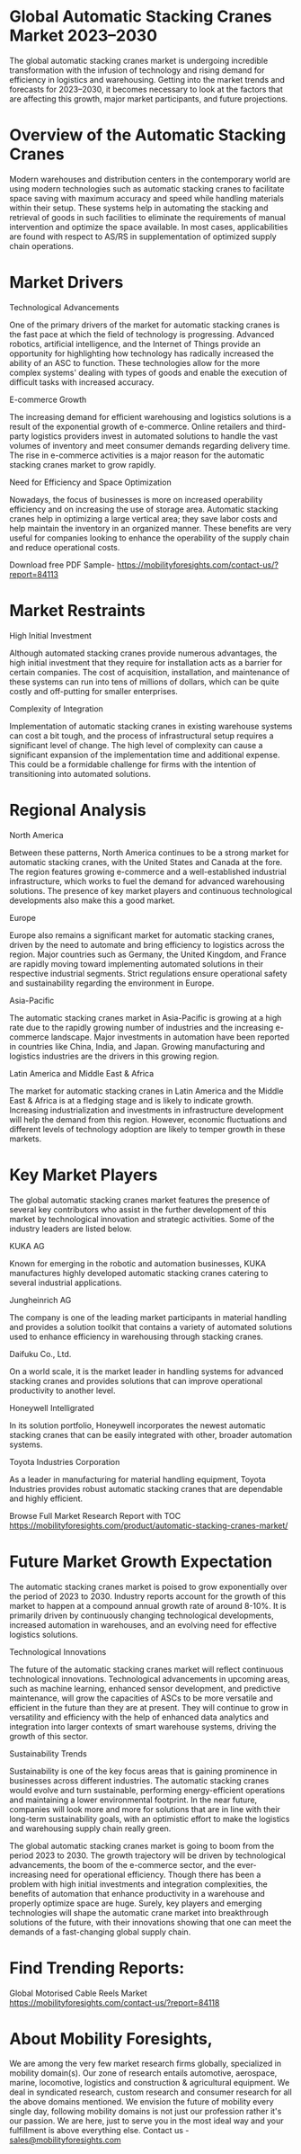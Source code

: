 # Global Automatic Stacking Cranes Market 2023–2030

The global automatic stacking cranes market is undergoing incredible transformation with the infusion of technology and rising demand for efficiency in logistics and warehousing. Getting into the market trends and forecasts for 2023–2030, it becomes necessary to look at the factors that are affecting this growth, major market participants, and future projections.

# Overview of the Automatic Stacking Cranes

Modern warehouses and distribution centers in the contemporary world are using modern technologies such as automatic stacking cranes to facilitate space saving with maximum accuracy and speed while handling materials within their setup. These systems help in automating the stacking and retrieval of goods in such facilities to eliminate the requirements of manual intervention and optimize the space available. In most cases, applicabilities are found with respect to AS/RS in supplementation of optimized supply chain operations.

# Market Drivers

Technological Advancements

One of the primary drivers of the market for automatic stacking cranes is the fast pace at which the field of technology is progressing. Advanced robotics, artificial intelligence, and the Internet of Things provide an opportunity for highlighting how technology has radically increased the ability of an ASC to function. These technologies allow for the more complex systems' dealing with types of goods and enable the execution of difficult tasks with increased accuracy.

E-commerce Growth

The increasing demand for efficient warehousing and logistics solutions is a result of the exponential growth of e-commerce. Online retailers and third-party logistics providers invest in automated solutions to handle the vast volumes of inventory and meet consumer demands regarding delivery time. The rise in e-commerce activities is a major reason for the automatic stacking cranes market to grow rapidly.

Need for Efficiency and Space Optimization

Nowadays, the focus of businesses is more on increased operability efficiency and on increasing the use of storage area. Automatic stacking cranes help in optimizing a large vertical area; they save labor costs and help maintain the inventory in an organized manner. These benefits are very useful for companies looking to enhance the operability of the supply chain and reduce operational costs.

Download free PDF Sample- https://mobilityforesights.com/contact-us/?report=84113

# Market Restraints

High Initial Investment

Although automated stacking cranes provide numerous advantages, the high initial investment that they require for installation acts as a barrier for certain companies. The cost of acquisition, installation, and maintenance of these systems can run into tens of millions of dollars, which can be quite costly and off-putting for smaller enterprises.

Complexity of Integration

Implementation of automatic stacking cranes in existing warehouse systems can cost a bit tough, and the process of infrastructural setup requires a significant level of change. The high level of complexity can cause a significant expansion of the implementation time and additional expense. This could be a formidable challenge for firms with the intention of transitioning into automated solutions.

# Regional Analysis

North America

Between these patterns, North America continues to be a strong market for automatic stacking cranes, with the United States and Canada at the fore. The region features growing e-commerce and a well-established industrial infrastructure, which works to fuel the demand for advanced warehousing solutions. The presence of key market players and continuous technological developments also make this a good market.

Europe

Europe also remains a significant market for automatic stacking cranes, driven by the need to automate and bring efficiency to logistics across the region. Major countries such as Germany, the United Kingdom, and France are rapidly moving toward implementing automated solutions in their respective industrial segments. Strict regulations ensure operational safety and sustainability regarding the environment in Europe.

Asia-Pacific

The automatic stacking cranes market in Asia-Pacific is growing at a high rate due to the rapidly growing number of industries and the increasing e-commerce landscape. Major investments in automation have been reported in countries like China, India, and Japan. Growing manufacturing and logistics industries are the drivers in this growing region.

Latin America and Middle East & Africa

The market for automatic stacking cranes in Latin America and the Middle East & Africa is at a fledging stage and is likely to indicate growth. Increasing industrialization and investments in infrastructure development will help the demand from this region. However, economic fluctuations and different levels of technology adoption are likely to temper growth in these markets.

# Key Market Players

The global automatic stacking cranes market features the presence of several key contributors who assist in the further development of this market by technological innovation and strategic activities. Some of the industry leaders are listed below.

KUKA AG

Known for emerging in the robotic and automation businesses, KUKA manufactures highly developed automatic stacking cranes catering to several industrial applications.

Jungheinrich AG

The company is one of the leading market participants in material handling and provides a solution toolkit that contains a variety of automated solutions used to enhance efficiency in warehousing through stacking cranes.

Daifuku Co., Ltd.

On a world scale, it is the market leader in handling systems for advanced stacking cranes and provides solutions that can improve operational productivity to another level.

Honeywell Intelligrated

In its solution portfolio, Honeywell incorporates the newest automatic stacking cranes that can be easily integrated with other, broader automation systems.

Toyota Industries Corporation

As a leader in manufacturing for material handling equipment, Toyota Industries provides robust automatic stacking cranes that are dependable and highly efficient.

Browse Full Market Research Report with TOC https://mobilityforesights.com/product/automatic-stacking-cranes-market/


# Future Market Growth Expectation

The automatic stacking cranes market is poised to grow exponentially over the period of 2023 to 2030. Industry reports account for the growth of this market to happen at a compound annual growth rate of around 8-10%. It is primarily driven by continuously changing technological developments, increased automation in warehouses, and an evolving need for effective logistics solutions.

Technological Innovations

The future of the automatic stacking cranes market will reflect continuous technological innovations. Technological advancements in upcoming areas, such as machine learning, enhanced sensor development, and predictive maintenance, will grow the capacities of ASCs to be more versatile and efficient in the future than they are at present. They will continue to grow in versatility and efficiency with the help of enhanced data analytics and integration into larger contexts of smart warehouse systems, driving the growth of this sector.

Sustainability Trends

Sustainability is one of the key focus areas that is gaining prominence in businesses across different industries. The automatic stacking cranes would evolve and turn sustainable, performing energy-efficient operations and maintaining a lower environmental footprint. In the near future, companies will look more and more for solutions that are in line with their long-term sustainability goals, with an optimistic effort to make the logistics and warehousing supply chain really green.

The global automatic stacking cranes market is going to boom from the period 2023 to 2030. The growth trajectory will be driven by technological advancements, the boom of the e-commerce sector, and the ever-increasing need for operational efficiency. Though there has been a problem with high initial investments and integration complexities, the benefits of automation that enhance productivity in a warehouse and properly optimize space are huge. Surely, key players and emerging technologies will shape the automatic crane market into breakthrough solutions of the future, with their innovations showing that one can meet the demands of a fast-changing global supply chain.



# Find Trending Reports:

Global Motorised Cable Reels Market https://mobilityforesights.com/contact-us/?report=84118





# About Mobility Foresights,
We are among the very few market research firms globally, specialized in mobility domain(s). Our zone of research entails automotive, aerospace, marine, locomotive, logistics and construction & agricultural equipment. We deal in syndicated research, custom research and consumer research for all the above domains mentioned.
We envision the future of mobility every single day, following mobility domains is not just our profession rather it's our passion. We are here, just to serve you in the most ideal way and your fulfillment is above everything else. Contact us -  sales@mobilityforesights.com
